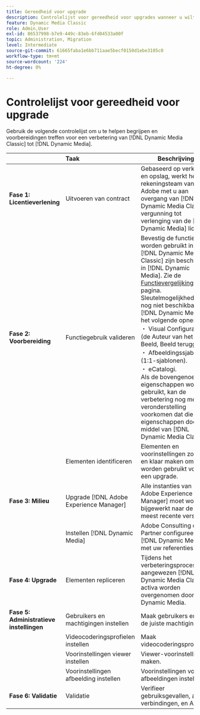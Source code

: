 ```yaml
---
title: Gereedheid voor upgrade
description: Controlelijst voor gereedheid voor upgrades wanneer u wilt overstappen van [!DNL Adobe Dynamic Media Classic] tot [!DNL Dynamic Media] op [!DNL Adobe Experience Manager].
feature: Dynamic Media Classic
role: Admin,User
exl-id: 86537998-b7e9-449c-83eb-6fd04533a00f
topic: Administration, Migration
level: Intermediate
source-git-commit: 61665faba1e6bb711aae5becf0150d1ebe3105c0
workflow-type: tm+mt
source-wordcount: '224'
ht-degree: 0%

---
```


# Controlelijst voor gereedheid voor upgrade

Gebruik de volgende controlelijst om u te helpen begrijpen en voorbereidingen treffen voor een verbetering van [!DNL Dynamic Media Classic] tot [!DNL Dynamic Media].

|  | Taak | Beschrijving |
| :--- | :--- | --- |
| **Fase 1: Licentieverlening** | Uitvoeren van contract | Gebaseerd op verkeer en opslag, werkt het de rekeningsteam van de Adobe met u aan overgang van [!DNL Dynamic Media Classic] vergunning tot verlenging van de [!DNL Dynamic Media] licentie. |
| **Fase 2: Voorbereiding** | Functiegebruik valideren | Bevestig de functies die worden gebruikt in [!DNL Dynamic Media Classic] zijn beschikbaar in [!DNL Dynamic Media]. Zie de [Functievergelijking](/help/using/upgrade-feature-comparison.md) pagina. Sleutelmogelijkheden nog niet beschikbaar in [!DNL Dynamic Media] het volgende opnemen:<br>・ Visual Configurator (de Auteur van het Beeld, Beeld teruggeeft).<br>・ Afbeeldingssjablonen (1:1-sjablonen).<br>・ eCatalogi.<br>Als de bovengenoemde eigenschappen worden gebruikt, kan de verbetering nog met de veronderstelling voorkomen dat die eigenschappen door middel van [!DNL Dynamic Media Classic]. |
|   | Elementen identificeren | Elementen en voorinstellingen zoeken en klaar maken om te worden gebruikt voor een upgrade. |
| **Fase 3: Milieu** | Upgrade [!DNL Adobe Experience Manager] | Alle instanties van [!DNL Adobe Experience Manager] moet worden bijgewerkt naar de meest recente versie. |
|   | Instellen [!DNL Dynamic Media] | Adobe Consulting of Partner configureert [!DNL Dynamic Media] met uw referenties. |
| **Fase 4: Upgrade** | Elementen repliceren | Tijdens het verbeteringsproces, aangewezen [!DNL Dynamic Media Classic] activa worden overgenomen door Dynamic Media. |
| **Fase 5: Administratieve instellingen** | Gebruikers en machtigingen instellen | Maak gebruikers en geef de juiste machtigingen. |
|   | Videocoderingsprofielen instellen | Maak videocoderingsprofielen. |
|   | Voorinstellingen viewer instellen | Viewer-voorinstellingen maken. |
|   | Voorinstellingen afbeelding instellen | Voorinstellingen voor afbeeldingen instellen. |
| **Fase 6: Validatie** | Validatie | Verifieer gebruiksgevallen, activa, verbindingen, en APIs. |
